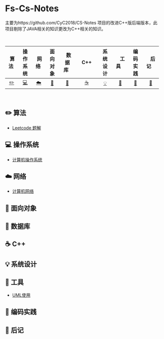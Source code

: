 # Fs-Cs-Notes

主要为https://github.com/CyC2018/CS-Notes 项目的改进C++版后端版本，此项目剔除了JAVA相关的知识更改为C++相关的知识。

<br>

|      &nbsp;算法&nbsp;      |             操作系统             |    &nbsp;网络&nbsp;    |        面向对象        |    &nbsp;&nbsp;数据库&nbsp;&nbsp;    | &nbsp;&nbsp;&nbsp;C++&nbsp;&nbsp;&nbsp; |         系统设计         | &nbsp;&nbsp;&nbsp;工具&nbsp;&nbsp;&nbsp; |               编码实践               | &nbsp;&nbsp;&nbsp;后记&nbsp;&nbsp;&nbsp; |
| :------------------------: | :------------------------------: | :--------------------: | :--------------------: | :----------------------------------: | :-------------------------------------: | :----------------------: | :--------------------------------------: | :----------------------------------: | :--------------------------------------: |
| [:pencil2:](#pencil2-算法) | [:computer:](#computer-操作系统) | [:cloud:](#cloud-网络) | [:art:](#art-面向对象) | [:floppy_disk:](#floppy_disk-数据库) |         [:coffee:](#coffee-C++)         | [:bulb:](#bulb-系统设计) |         [:wrench:](#wrench-工具)         | [:watermelon:](#watermelon-编码实践) |           [:memo:](#memo-后记)           |

<br>

## :pencil2: 算法

- [Leetcode 题解](notes/Leetcode题解/目录.md)

## :computer: 操作系统

- [计算机操作系统](notes/计算机操作系统/目录.md)

## :cloud: 网络 

- [计算机网络](notes/计算机网络/目录.md)

## :art: 面向对象





## :floppy_disk: 数据库





## :coffee: C++





## :bulb: 系统设计 





## :wrench: 工具 

- [UML使用](notes/工具/史上最全的StarUML使用教程.md)

## :watermelon: 编码实践 



## :memo: 后记